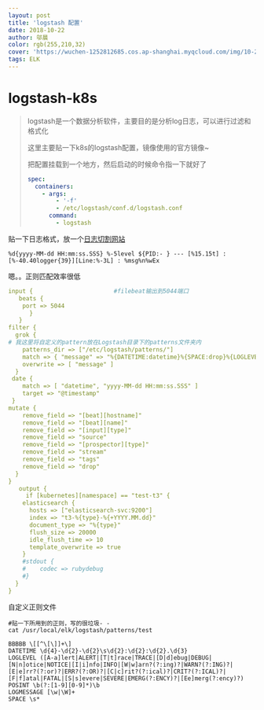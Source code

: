 ```yaml
---
layout: post
title: 'logstash 配置'
date: 2018-10-22
author: 邬晨
color: rgb(255,210,32)
cover: 'https://wuchen-1252812685.cos.ap-shanghai.myqcloud.com/img/10-22/SpiritBearSleeps_ZH-CN7690026884_1920x1080.jpg'
tags: ELK
---
```


# logstash-k8s

> logstash是一个数据分析软件，主要目的是分析log日志，可以进行过滤和格式化
>
> 这里主要贴一下k8s的logstash配置，镜像使用的官方镜像~
>
> 把配置挂载到一个地方，然后启动的时候命令指一下就好了
>
> ```yaml
> spec:
>   containers:
>     - args:
>         - '-f'
>         - /etc/logstash/conf.d/logstash.conf
>       command:
>         - logstash
> ```



贴一下日志格式，放一个[日志切割网站](https://grokdebug.herokuapp.com/)

```shell
%d{yyyy-MM-dd HH:mm:ss.SSS} %-5level ${PID:- } --- [%15.15t] : [%-40.40logger{39}][Line:%-3L] : %msg%n%wEx
```

嗯。。正则匹配效率很低


```yaml
input {                       #filebeat输出到5044端口
   beats {
    port => 5044
      }
   }
filter {
  grok {
# 我这里将自定义的pattern放在Logstash目录下的patterns文件夹内
    patterns_dir => ["/etc/logstash/patterns/"]
    match => { "message" => "%{DATETIME:datetime}%{SPACE:drop}%{LOGLEVEL:level}%{SPACE:drop}%{POSINT:pid}%{SPACE:drop}---%{SPACE:drop}%{BBBBB:}%{SPACE:drop}%{BBBBB:class}%{SPACE:drop}%{BBBBB:Line}%{SPACE:drop}:%{SPACE:drop}%{LOGMESSAGE:message}" }
    overwrite => [ "message" ]
  }
 date {
    match => [ "datetime", "yyyy-MM-dd HH:mm:ss.SSS" ]
    target => "@timestamp" 
 }
mutate {
    remove_field => "[beat][hostname]"
    remove_field => "[beat][name]"
    remove_field => "[input][type]"
    remove_field => "source"
    remove_field => "[prospector][type]"
    remove_field => "stream"
    remove_field => "tags"
    remove_field => "drop"
  }
}
   output {
     if [kubernetes][namespace] == "test-t3" {
    elasticsearch {
      hosts => ["elasticsearch-svc:9200"]
      index => "t3-%{type}-%{+YYYY.MM.dd}"
      document_type => "%{type}"
      flush_size => 20000
      idle_flush_time => 10
      template_overwrite => true
    }
    #stdout {
    #    codec => rubydebug
    #} 
  }
}
```



自定义正则文件

```shell
#贴一下所用到的正则，写的很垃圾- -
cat /usr/local/elk/logstash/patterns/test

BBBBB \[[^\[\]]+\]
DATETIME \d{4}-\d{2}-\d{2}\s\d{2}:\d{2}:\d{2}.\d{3}
LOGLEVEL ([A-a]lert|ALERT|[T|t]race|TRACE|[D|d]ebug|DEBUG|[N|n]otice|NOTICE|[I|i]nfo|INFO|[W|w]arn?(?:ing)?|WARN?(?:ING)?|[E|e]rr?(?:or)?|ERR?(?:OR)?|[C|c]rit?(?:ical)?|CRIT?(?:ICAL)?|[F|f]atal|FATAL|[S|s]evere|SEVERE|EMERG(?:ENCY)?|[Ee]merg(?:ency)?)
POSINT \b(?:[1-9][0-9]*)\b
LOGMESSAGE [\w|\W]+
SPACE \s*
```

